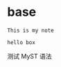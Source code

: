 # base


```{admonition} This is my admonition
This is my note
```


```{warning} this is side bar
hello box
```


测试 MyST 语法